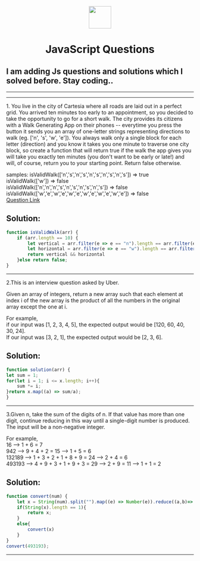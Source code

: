 <div align="center">
  <img height="60" src="https://img.icons8.com/color/344/javascript.png">
  <h1>JavaScript Questions</h1> </div>
  <h2>I am adding Js questions and solutions which I solved before. Stay coding.. </h2> </div><hr><hr>

<p>1. You live in the city of Cartesia where all roads are laid out in a perfect grid. You arrived ten minutes too early to an appointment, so you decided to take the opportunity to go for a short walk. The city provides its citizens with a Walk Generating App on their phones -- everytime you press the button it sends you an array of one-letter strings representing directions to walk (eg. ['n', 's', 'w', 'e']). You always walk only a single block for each letter (direction) and you know it takes you one minute to traverse one city block, so create a function that will return true if the walk the app gives you will take you exactly ten minutes (you don't want to be early or late!) and will, of course, return you to your starting point. Return false otherwise.</p>

samples:
isValidWalk(['n','s','n','s','n','s','n','s','n','s']) => true <br>
isValidWalk(['w']) => false  <br>
isValidWalk(['n','n','n','s','n','s','n','s','n','s']) => false  <br>
isValidWalk(['w','e','w','e','w','e','w','e','w','e','w','e']) => false  <br>
[Question Link](https://www.codewars.com/kata/54da539698b8a2ad76000228/solutions/javascript)
## Solution:

```javascript
function isValidWalk(arr) {
    if (arr.length == 10) {
        let vertical = arr.filter(e => e == "n").length == arr.filter(e => e == "s").length;
        let horizontal = arr.filter(e => e == "w").length == arr.filter(e => e == "e").length;
        return vertical && horizontal
    }else return false;
}
```
<hr>

<p>2.This is an interview question asked by Uber.

Given an array of integers, return a new array such that each element at index i of the new array is the product of all the numbers in the original array except the one at i.</p>

For example,<br>
if our input was [1, 2, 3, 4, 5], the expected output would be [120, 60, 40, 30, 24]. <br>
If our input was [3, 2, 1], the expected output would be [2, 3, 6].  <br>

## Solution:

```javascript
function solution(arr) {
let sum = 1;
for(let i = 1; i <= x.length; i++){  
    sum *= i;
}return x.map((a) => sum/a);
}
```
<hr>
<p>3.Given n, take the sum of the digits of n. If that value has more than one digit, continue reducing in this way until a single-digit number is produced. The input will be a non-negative integer.</p>

For example,<br>
16  -->  1 + 6 = 7<br>
942  -->  9 + 4 + 2 = 15  -->  1 + 5 = 6<br>
132189  -->  1 + 3 + 2 + 1 + 8 + 9 = 24  -->  2 + 4 = 6<br>
493193  -->  4 + 9 + 3 + 1 + 9 + 3 = 29  -->  2 + 9 = 11  -->  1 + 1 = 2<br>

## Solution:

```javascript
function convert(num) {
    let x = String(num).split("").map((e) => Number(e)).reduce((a,b)=> a + b);
    if(String(x).length == 1){
        return x;
    }
    else{
        convert(x)
    }
}
convert(493193);
```
<hr>
